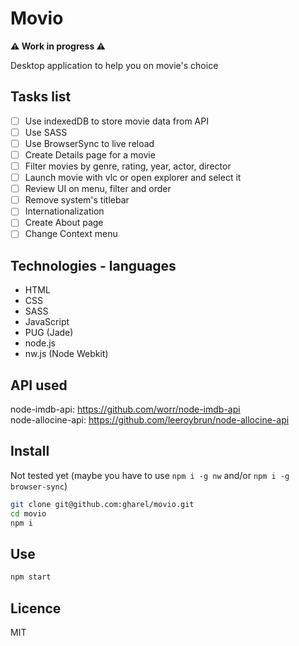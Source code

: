 # Movio
**:warning: Work in progress :warning:**

Desktop application to help you on movie's choice

## Tasks list
- [ ] Use indexedDB to store movie data from API
- [ ] Use SASS
- [ ] Use BrowserSync to live reload
- [ ] Create Details page for a movie
- [ ] Filter movies by genre, rating, year, actor, director
- [ ] Launch movie with vlc or open explorer and select it
- [ ] Review UI on menu, filter and order
- [ ] Remove system's titlebar
- [ ] Internationalization
- [ ] Create About page
- [ ] Change Context menu

## Technologies - languages
- HTML
- CSS
- SASS
- JavaScript
- PUG (Jade)
- node.js
- nw.js (Node Webkit)

## API used
node-imdb-api: https://github.com/worr/node-imdb-api  
node-allocine-api: https://github.com/leeroybrun/node-allocine-api

## Install
Not tested yet (maybe you have to use `npm i -g nw` and/or `npm i -g browser-sync`)
```sh
git clone git@github.com:gharel/movio.git
cd movio
npm i
```

## Use
```sh
npm start
```

## Licence
MIT